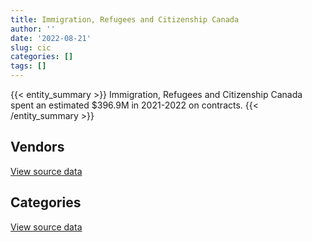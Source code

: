 ```yaml
---
title: Immigration, Refugees and Citizenship Canada
author: ''
date: '2022-08-21'
slug: cic
categories: []
tags: []
---
```


<script src="/rmarkdown-libs/htmlwidgets/htmlwidgets.js"></script>
<link href="/rmarkdown-libs/datatables-css/datatables-crosstalk.css" rel="stylesheet" />
<script src="/rmarkdown-libs/datatables-binding/datatables.js"></script>
<script src="/rmarkdown-libs/jquery/jquery-3.6.0.min.js"></script>
<link href="/rmarkdown-libs/dt-core-bootstrap/css/dataTables.bootstrap.min.css" rel="stylesheet" />
<link href="/rmarkdown-libs/dt-core-bootstrap/css/dataTables.bootstrap.extra.css" rel="stylesheet" />
<script src="/rmarkdown-libs/dt-core-bootstrap/js/jquery.dataTables.min.js"></script>
<script src="/rmarkdown-libs/dt-core-bootstrap/js/dataTables.bootstrap.min.js"></script>
<link href="/rmarkdown-libs/crosstalk/css/crosstalk.min.css" rel="stylesheet" />
<script src="/rmarkdown-libs/crosstalk/js/crosstalk.min.js"></script>
<script src="/rmarkdown-libs/htmlwidgets/htmlwidgets.js"></script>
<link href="/rmarkdown-libs/datatables-css/datatables-crosstalk.css" rel="stylesheet" />
<script src="/rmarkdown-libs/datatables-binding/datatables.js"></script>
<script src="/rmarkdown-libs/jquery/jquery-3.6.0.min.js"></script>
<link href="/rmarkdown-libs/dt-core-bootstrap/css/dataTables.bootstrap.min.css" rel="stylesheet" />
<link href="/rmarkdown-libs/dt-core-bootstrap/css/dataTables.bootstrap.extra.css" rel="stylesheet" />
<script src="/rmarkdown-libs/dt-core-bootstrap/js/jquery.dataTables.min.js"></script>
<script src="/rmarkdown-libs/dt-core-bootstrap/js/dataTables.bootstrap.min.js"></script>
<link href="/rmarkdown-libs/crosstalk/css/crosstalk.min.css" rel="stylesheet" />
<script src="/rmarkdown-libs/crosstalk/js/crosstalk.min.js"></script>

{{< entity_summary >}}
Immigration, Refugees and Citizenship Canada spent an estimated \$396.9M in 2021-2022 on contracts.
{{< /entity_summary >}}

## Vendors

<div id="htmlwidget-1" style="width:100%;height:auto;" class="datatables html-widget"></div>
<script type="application/json" data-for="htmlwidget-1">{"x":{"style":"bootstrap","filter":"none","vertical":false,"data":[["<a href=\"/vendors/1025178_randstad_interim/\">1025178 RANDSTAD INTERIM<\/a>","<a href=\"/vendors/73719_newfoundland_labrador/\">73719 NEWFOUNDLAND LABRADOR<\/a>","<a href=\"/vendors/9053_9776_quebec/\">9053 9776 QUEBEC<\/a>","<a href=\"/vendors/a_hundred_answers/\">A HUNDRED ANSWERS<\/a>","<a href=\"/vendors/acart_communications/\">ACART COMMUNICATIONS<\/a>","<a href=\"/vendors/accenture/\">ACCENTURE<\/a>","<a href=\"/vendors/action_personnel_of_ottawa_hull/\">ACTION PERSONNEL OF OTTAWA HULL<\/a>","<a href=\"/vendors/adga_group/\">ADGA GROUP<\/a>","<a href=\"/vendors/adobe/\">ADOBE<\/a>","<a href=\"/vendors/adrm_technology_consulting/\">ADRM TECHNOLOGY CONSULTING<\/a>","<a href=\"/vendors/advanced_business_interiors/\">ADVANCED BUSINESS INTERIORS<\/a>","<a href=\"/vendors/advanced_chippewa_technologies/\">ADVANCED CHIPPEWA TECHNOLOGIES<\/a>","<a href=\"/vendors/altis_human_resources/\">ALTIS HUMAN RESOURCES<\/a>","<a href=\"/vendors/aon_reed_stenhouse/\">AON REED STENHOUSE<\/a>","<a href=\"/vendors/applied_electonics/\">APPLIED ELECTONICS<\/a>","<a href=\"/vendors/artemp_personnel_services/\">ARTEMP PERSONNEL SERVICES<\/a>","<a href=\"/vendors/atco/\">ATCO<\/a>","<a href=\"/vendors/avi_spl_canada/\">AVI SPL CANADA<\/a>","<a href=\"/vendors/bdo_canada/\">BDO CANADA<\/a>","<a href=\"/vendors/ca/\">CA<\/a>","<a href=\"/vendors/cache_computer_consulting/\">CACHE COMPUTER CONSULTING<\/a>","<a href=\"/vendors/calian/\">CALIAN<\/a>","<a href=\"/vendors/canadian_bank_note_company/\">CANADIAN BANK NOTE COMPANY<\/a>","<a href=\"/vendors/canadian_bureau_for_international_education/\">CANADIAN BUREAU FOR INTERNATIONAL EDUCATION<\/a>","<a href=\"/vendors/canadian_corps_of_commissionaires/\">CANADIAN CORPS OF COMMISSIONAIRES<\/a>","<a href=\"/vendors/canadian_red_cross/\">CANADIAN RED CROSS<\/a>","<a href=\"/vendors/carahsoft_technology/\">CARAHSOFT TECHNOLOGY<\/a>","<a href=\"/vendors/carleton_university/\">CARLETON UNIVERSITY<\/a>","<a href=\"/vendors/cbci_telecom/\">CBCI TELECOM<\/a>","<a href=\"/vendors/cdw_canada/\">CDW CANADA<\/a>","<a href=\"/vendors/cedrom_sni/\">CEDROM SNI<\/a>","<a href=\"/vendors/cgi/\">CGI<\/a>","<a href=\"/vendors/charron_human_resources/\">CHARRON HUMAN RESOURCES<\/a>","<a href=\"/vendors/cision_canada/\">CISION CANADA<\/a>","<a href=\"/vendors/cistel_technology/\">CISTEL TECHNOLOGY<\/a>","<a href=\"/vendors/cnw_group/\">CNW GROUP<\/a>","<a href=\"/vendors/cofomo/\">COFOMO<\/a>","<a href=\"/vendors/colliers_project_leaders/\">COLLIERS PROJECT LEADERS<\/a>","<a href=\"/vendors/commvault_systems/\">COMMVAULT SYSTEMS<\/a>","<a href=\"/vendors/contract_community/\">CONTRACT COMMUNITY<\/a>","<a href=\"/vendors/convergint_technologies/\">CONVERGINT TECHNOLOGIES<\/a>","<a href=\"/vendors/coradix_technology_consulting/\">CORADIX TECHNOLOGY CONSULTING<\/a>","<a href=\"/vendors/cossette_communications/\">COSSETTE COMMUNICATIONS<\/a>","<a href=\"/vendors/csdc_systems/\">CSDC SYSTEMS<\/a>","<a href=\"/vendors/d_doyle_installations/\">D DOYLE INSTALLATIONS<\/a>","<a href=\"/vendors/dalian_enterprises/\">DALIAN ENTERPRISES<\/a>","<a href=\"/vendors/data_communications_management/\">DATA COMMUNICATIONS MANAGEMENT<\/a>","<a href=\"/vendors/deloitte_and_touche/\">DELOITTE AND TOUCHE<\/a>","<a href=\"/vendors/donna_cona/\">DONNA CONA<\/a>","<a href=\"/vendors/dynabook_canada/\">DYNABOOK CANADA<\/a>","<a href=\"/vendors/dynamic_personnel_consultants/\">DYNAMIC PERSONNEL CONSULTANTS<\/a>","<a href=\"/vendors/eberhard_von_huene_associates/\">EBERHARD VON HUENE ASSOCIATES<\/a>","<a href=\"/vendors/ebsco_canada/\">EBSCO CANADA<\/a>","<a href=\"/vendors/eclipsys_solutions/\">ECLIPSYS SOLUTIONS<\/a>","<a href=\"/vendors/ecole_de_langues_abce/\">ECOLE DE LANGUES ABCE<\/a>","<a href=\"/vendors/ekos_research_associates/\">EKOS RESEARCH ASSOCIATES<\/a>","<a href=\"/vendors/environics_research_group/\">ENVIRONICS RESEARCH GROUP<\/a>","<a href=\"/vendors/ernst_young/\">ERNST YOUNG<\/a>","<a href=\"/vendors/esri/\">ESRI<\/a>","<a href=\"/vendors/excel_human_resources/\">EXCEL HUMAN RESOURCES<\/a>","<a href=\"/vendors/fast_forward_french/\">FAST FORWARD FRENCH<\/a>","<a href=\"/vendors/fmc_professionals/\">FMC PROFESSIONALS<\/a>","<a href=\"/vendors/forrester_research/\">FORRESTER RESEARCH<\/a>","<a href=\"/vendors/fujitsu/\">FUJITSU<\/a>","<a href=\"/vendors/garda_security_group/\">GARDA SECURITY GROUP<\/a>","<a href=\"/vendors/gartner/\">GARTNER<\/a>","<a href=\"/vendors/gilmore_reproductions/\">GILMORE REPRODUCTIONS<\/a>","<a href=\"/vendors/global_knowledge/\">GLOBAL KNOWLEDGE<\/a>","<a href=\"/vendors/global_upholstery/\">GLOBAL UPHOLSTERY<\/a>","<a href=\"/vendors/goss_gilroy/\">GOSS GILROY<\/a>","<a href=\"/vendors/grand_toy/\">GRAND TOY<\/a>","<a href=\"/vendors/graybridge_international_consulting/\">GRAYBRIDGE INTERNATIONAL CONSULTING<\/a>","<a href=\"/vendors/haworth/\">HAWORTH<\/a>","<a href=\"/vendors/hypertec/\">HYPERTEC<\/a>","<a href=\"/vendors/ibiska_telecom/\">IBISKA TELECOM<\/a>","<a href=\"/vendors/ibm_canada/\">IBM CANADA<\/a>","<a href=\"/vendors/info_tech_research_group/\">INFO TECH RESEARCH GROUP<\/a>","<a href=\"/vendors/insa/\">INSA<\/a>","<a href=\"/vendors/ipsos/\">IPSOS<\/a>","<a href=\"/vendors/iron_mountain/\">IRON MOUNTAIN<\/a>","<a href=\"/vendors/itex/\">ITEX<\/a>","<a href=\"/vendors/l3harris/\">L3HARRIS<\/a>","<a href=\"/vendors/like_10/\">LIKE 10<\/a>","<a href=\"/vendors/lowe_martin_company/\">LOWE MARTIN COMPANY<\/a>","<a href=\"/vendors/lro_staffing/\">LRO STAFFING<\/a>","<a href=\"/vendors/lumina_it/\">LUMINA IT<\/a>","<a href=\"/vendors/makwa_resourcing/\">MAKWA RESOURCING<\/a>","<a href=\"/vendors/maplesoft_consulting/\">MAPLESOFT CONSULTING<\/a>","<a href=\"/vendors/mckinsey_and_company/\">MCKINSEY AND COMPANY<\/a>","<a href=\"/vendors/mdos_consulting/\">MDOS CONSULTING<\/a>","<a href=\"/vendors/medavie/\">MEDAVIE<\/a>","<a href=\"/vendors/media_q/\">MEDIA Q<\/a>","<a href=\"/vendors/megalexis_communications/\">MEGALEXIS COMMUNICATIONS<\/a>","<a href=\"/vendors/microsoft_canada/\">MICROSOFT CANADA<\/a>","<a href=\"/vendors/mindwire_systems/\">MINDWIRE SYSTEMS<\/a>","<a href=\"/vendors/mishkumi_technologies/\">MISHKUMI TECHNOLOGIES<\/a>","<a href=\"/vendors/mitsubishi_motor_sales/\">MITSUBISHI MOTOR SALES<\/a>","<a href=\"/vendors/modis_canada/\">MODIS CANADA<\/a>","<a href=\"/vendors/moore_canada/\">MOORE CANADA<\/a>","<a href=\"/vendors/mwco/\">MWCO<\/a>","<a href=\"/vendors/national_arts_centre/\">NATIONAL ARTS CENTRE<\/a>","<a href=\"/vendors/nations_translation_group/\">NATIONS TRANSLATION GROUP<\/a>","<a href=\"/vendors/nattiq/\">NATTIQ<\/a>","<a href=\"/vendors/nav_canada/\">NAV CANADA<\/a>","<a href=\"/vendors/neptune_security_services/\">NEPTUNE SECURITY SERVICES<\/a>","<a href=\"/vendors/nimble_information_strategies/\">NIMBLE INFORMATION STRATEGIES<\/a>","<a href=\"/vendors/nisha_techonologies/\">NISHA TECHONOLOGIES<\/a>","<a href=\"/vendors/nitam_solutions/\">NITAM SOLUTIONS<\/a>","<a href=\"/vendors/nova_networks/\">NOVA NETWORKS<\/a>","<a href=\"/vendors/nua_office/\">NUA OFFICE<\/a>","<a href=\"/vendors/ogilvy_montreal/\">OGILVY MONTREAL<\/a>","<a href=\"/vendors/opentext/\">OPENTEXT<\/a>","<a href=\"/vendors/oracle_canada/\">ORACLE CANADA<\/a>","<a href=\"/vendors/oxford_economics_usa/\">OXFORD ECONOMICS USA<\/a>","<a href=\"/vendors/paladin_group/\">PALADIN GROUP<\/a>","<a href=\"/vendors/panasonic/\">PANASONIC<\/a>","<a href=\"/vendors/pattison_sign_group/\">PATTISON SIGN GROUP<\/a>","<a href=\"/vendors/pitney_bowes/\">PITNEY BOWES<\/a>","<a href=\"/vendors/pleiad_canada/\">PLEIAD CANADA<\/a>","<a href=\"/vendors/portage_personnel/\">PORTAGE PERSONNEL<\/a>","<a href=\"/vendors/pra/\">PRA<\/a>","<a href=\"/vendors/pricewaterhouse_coopers/\">PRICEWATERHOUSE COOPERS<\/a>","<a href=\"/vendors/printers_plus/\">PRINTERS PLUS<\/a>","<a href=\"/vendors/procom_consultants/\">PROCOM CONSULTANTS<\/a>","<a href=\"/vendors/prosci_canada/\">PROSCI CANADA<\/a>","<a href=\"/vendors/purespirit_solutions/\">PURESPIRIT SOLUTIONS<\/a>","<a href=\"/vendors/qmr/\">QMR<\/a>","<a href=\"/vendors/quintet_consulting/\">QUINTET CONSULTING<\/a>","<a href=\"/vendors/randstad/\">RANDSTAD<\/a>","<a href=\"/vendors/rapiscan_systems/\">RAPISCAN SYSTEMS<\/a>","<a href=\"/vendors/rhea/\">RHEA<\/a>","<a href=\"/vendors/sap/\">SAP<\/a>","<a href=\"/vendors/sas_institute/\">SAS INSTITUTE<\/a>","<a href=\"/vendors/scalar_decisions/\">SCALAR DECISIONS<\/a>","<a href=\"/vendors/shi_canada/\">SHI CANADA<\/a>","<a href=\"/vendors/si_systems/\">SI SYSTEMS<\/a>","<a href=\"/vendors/softchoice/\">SOFTCHOICE<\/a>","<a href=\"/vendors/softsim_technologies/\">SOFTSIM TECHNOLOGIES<\/a>","<a href=\"/vendors/solotech/\">SOLOTECH<\/a>","<a href=\"/vendors/st_john_ambulance/\">ST JOHN AMBULANCE<\/a>","<a href=\"/vendors/st_joseph_print_group/\">ST JOSEPH PRINT GROUP<\/a>","<a href=\"/vendors/stantec/\">STANTEC<\/a>","<a href=\"/vendors/super_channel_international/\">SUPER CHANNEL INTERNATIONAL<\/a>","<a href=\"/vendors/supremex/\">SUPREMEX<\/a>","<a href=\"/vendors/systematix_solutions/\">SYSTEMATIX SOLUTIONS<\/a>","<a href=\"/vendors/systemscope/\">SYSTEMSCOPE<\/a>","<a href=\"/vendors/teknion/\">TEKNION<\/a>","<a href=\"/vendors/telus_canada/\">TELUS CANADA<\/a>","<a href=\"/vendors/the_aim_group/\">THE AIM GROUP<\/a>","<a href=\"/vendors/the_halifax_group/\">THE HALIFAX GROUP<\/a>","<a href=\"/vendors/the_right_door_consulting/\">THE RIGHT DOOR CONSULTING<\/a>","<a href=\"/vendors/thomas_schmidt/\">THOMAS SCHMIDT<\/a>","<a href=\"/vendors/tiree/\">TIREE<\/a>","<a href=\"/vendors/toshiba_canada/\">TOSHIBA CANADA<\/a>","<a href=\"/vendors/totem_offisource/\">TOTEM OFFISOURCE<\/a>","<a href=\"/vendors/toyota/\">TOYOTA<\/a>","<a href=\"/vendors/tpg_technology_consultants/\">TPG TECHNOLOGY CONSULTANTS<\/a>","<a href=\"/vendors/trm_technologies/\">TRM TECHNOLOGIES<\/a>","<a href=\"/vendors/tt_visa_services/\">TT VISA SERVICES<\/a>","<a href=\"/vendors/university_of_alberta/\">UNIVERSITY OF ALBERTA<\/a>","<a href=\"/vendors/university_of_ottawa/\">UNIVERSITY OF OTTAWA<\/a>","<a href=\"/vendors/university_of_toronto/\">UNIVERSITY OF TORONTO<\/a>","<a href=\"/vendors/veritaaq_technology_house/\">VERITAAQ TECHNOLOGY HOUSE<\/a>","<a href=\"/vendors/vfs_global/\">VFS GLOBAL<\/a>","<a href=\"/vendors/visa_services/\">VISA SERVICES<\/a>","<a href=\"/vendors/vmware/\">VMWARE<\/a>","<a href=\"/vendors/wolters_kluwer/\">WOLTERS KLUWER<\/a>","<a href=\"/vendors/worldreach_software/\">WORLDREACH SOFTWARE<\/a>","<a href=\"/vendors/xerox/\">XEROX<\/a>","<a href=\"/vendors/xpera_risk_mitigation_investigation/\">XPERA RISK MITIGATION INVESTIGATION<\/a>","<a href=\"/vendors/zernam_enterprise/\">ZERNAM ENTERPRISE<\/a>","<a href=\"/vendors/zycom/\">ZYCOM<\/a>"],[1647325.89,1246539.59,null,14199.26,null,null,null,59158.92,null,1238981.99,720284.18,1546416.78,35200.11,3648.48,217390.01,null,5926.04,8182.04,176619,null,111452.99,1469608.02,40109155.91,26669.7,5140784.88,4995000,1074.8,null,347118.09,null,26278.91,3744431.72,null,27255.44,155219.4,24965.79,784911.11,39103.57,187596.18,9465.58,null,3093702.48,2550378,122827.12,null,2242410.95,240512.28,121541.12,null,null,82783.8,50522.35,49992.08,24460.51,134424.45,15760.94,10565.13,null,85317.4,2681026.36,0,null,165786.84,5867593.41,null,4096161.19,507223.67,null,67152.52,24690.31,null,377079.61,null,128169.86,568807.08,992534.88,null,null,null,473696.12,86439.79,null,null,146095.83,null,264005.02,1072646.42,4307367.92,1869134.55,null,5449607.46,56500,null,1851444.82,11498765.11,544471.72,null,7028487.73,null,119342.89,41033.39,null,null,14999999,null,25933.74,549985.54,124677.71,null,null,null,72169.24,9764199.71,null,261690.83,25316.34,null,94852.51,null,37227.88,null,672773.62,71017.11,489653.18,null,195015.92,null,null,7731583.79,22616.43,null,1360581.29,700563.69,50795.54,null,972784.02,58048.74,null,21930.47,null,221.5,82811.97,25419.03,23249.75,137340.69,null,500342.9,25511.86,190550.87,null,null,null,210649.19,386347.14,null,62445.52,337005.11,427157.37,1865664.31,null,null,null,11862841.45,58153906.19,2852146.98,null,17098.05,300518.83,190723.38,null,52277.09,1110.14],[810248.4,null,49974.98,null,null,null,null,363616.03,null,3293640.16,211452.67,1187384.32,17660.16,10351.52,139022.32,null,36351.2,53928.55,107293.5,null,146599.95,480582.93,107954473.66,16453,6438803.2,null,403393.23,null,897626.83,42950.1,23599.22,2920854.18,null,27330.11,234534.81,25034.19,1004466.67,null,1191.41,null,24649.72,2980113.78,2336412.46,233984.34,34175.61,2000187.5,260601.62,10999.47,298728.1,null,90296.01,105300.11,21994.44,34950.71,94380.82,null,175730.35,57143.28,68442.83,1021510.15,null,106267.18,null,5694824.1,null,3181746.22,679113.3,null,44179.91,54251.49,36813.3,256317.28,6979.08,777074.16,423838.91,444519.56,null,null,63342.31,463028.4,16404.55,null,2608.45,145916.5,260072.79,357069.92,1029792.91,3518627.59,8584335.78,null,5464537.89,56500,null,2536654.14,13303288.84,4465990.09,null,8835911.29,null,19496.61,null,null,null,null,null,62088.22,492082.6,293415.14,null,null,57470.92,17018.5,11221558.91,null,236959.62,16428.69,null,60324.17,3157.92,184127.1,12014.92,995404.76,null,716189.56,44460.84,2603904.02,null,120310.06,9306908.89,7559.47,34323.75,198788.7,78709.28,6261.58,null,1076100.11,43064.18,null,null,null,null,null,4317.75,17328.55,null,null,133182.84,null,30215.03,44056.22,4810.89,null,81704.6,null,null,70630.84,36149.43,228296.46,1870775.72,14000,null,null,12834905.67,49746645.3,2859961.08,null,null,null,182487.15,null,10715.07,24284.35],[654805.35,null,6447254.21,null,284986,7057795.55,460795.66,397224.81,39522.79,5085518.86,172918.97,1106617.36,null,null,18046.19,9193.59,29485.57,null,74530.11,null,166237.39,null,115427635.27,20000,11357806.76,10731.86,27773.95,54240,123354.29,247123.26,null,2459350.59,8833.45,null,null,26130,1093252.22,null,25987.53,null,64265.34,3789684.18,2497855.59,99965.14,null,1925199.06,259889.59,6854340.91,297911.9,2503294.34,23343.57,null,30439.88,65222.4,16031.8,null,116858.36,81220.82,46390.83,877009.15,null,null,35645.4,5679264.47,null,3499296.77,677257.8,13790.52,28574.35,39790.12,359616.46,251128.06,30161.03,656071.33,563944.42,2278970.76,null,9844.33,246853.45,1338394.81,14677.53,null,27608.06,11493.09,106758.27,279428.5,1056219.98,2620856.59,9858451.63,7052.58,7067559.96,56500,null,2868103.21,13792125.57,null,null,8488813.4,10212.49,null,null,null,11201.24,null,null,61918.58,287083.99,305061.23,null,83182.63,912.24,null,6808133.01,null,61856.96,null,45207.13,50933.41,20320.26,183624.02,67468.42,550364.16,22148,631015.25,139762.46,877145.16,105047.86,102613.44,6654668.65,null,null,1227675.95,556244.56,6244.47,1771.21,4005525.23,173830.72,null,null,4170556.78,null,null,null,30109.61,null,98253.5,364142.39,55922.64,132873.32,263615.1,17122.41,112322,null,null,24975.24,null,454310.29,270193.92,1865664.31,null,null,17566.19,13877842.52,37480992.3,2852146.98,10075.82,null,null,86583.16,null,null,null],[1494797.6,null,20608212.85,null,null,13305034.72,2478925.84,503654.31,8040.91,7636592.87,210502.59,1450115.72,22445.26,null,22495.43,86682.39,29485.57,null,138865.68,767.68,165022.97,91455.28,118509841.94,null,15756500.53,92220.56,1320777.62,null,null,635143.44,null,2336757.07,58471.55,null,null,26130,null,null,null,null,null,3838575.59,1108701.76,null,null,1549241.19,223050.88,13427872.21,6632.61,3984683.73,15619.27,null,62573.02,71214.38,105507.89,null,221100.93,null,152271.06,1099366.71,12672,null,11494.35,544587,678924.56,4345940.27,677257.8,12317,null,21474.77,26534.72,195655.26,null,14690,548666.08,2800455.47,61937.16,40035.15,106643.36,3691200.72,14677.53,25076.33,23645.75,6442.06,72456.29,692010.41,1061934.01,4185021.75,7427600.54,91935.42,6556563.27,56500,4705.75,3043708.18,13579535.85,null,41449.8,10488776.96,null,null,null,25567.29,19522.56,null,2000000,61918.58,null,48745.26,19172.47,313359.23,null,null,7265480.52,5851.23,null,null,null,45569.4,35999.38,175322.83,67468.42,1359010.68,30577.8,112395.88,390437.6,null,327740.27,83530.53,9280927.38,null,39996.35,261014.55,null,6244.47,10674.68,11491497.5,null,78848.58,null,4517071.88,null,null,null,54836.64,null,99993.7,296584.44,119587.71,968499.68,235210.89,25425,189840,null,null,null,null,543144.38,375365.14,1865664.31,null,11865,1587.31,18328798.15,37480992.3,2852146.98,18640.27,810.05,null,null,8832069.7,null,null]],"container":"<table class=\"table table-striped table-hover row-border order-column display\">\n  <thead>\n    <tr>\n      <th>Vendor<\/th>\n      <th>2018-2019<\/th>\n      <th>2019-2020<\/th>\n      <th>2020-2021<\/th>\n      <th>2021-2022<\/th>\n    <\/tr>\n  <\/thead>\n<\/table>","options":{"order":[[4,"desc"]],"pageLength":10,"autoWidth":true,"columnDefs":[{"targets":1,"render":"function(data, type, row, meta) {\n    return type !== 'display' ? data : DTWidget.formatCurrency(data, \"$\", 2, 3, \",\", \".\", true, null);\n  }"},{"targets":2,"render":"function(data, type, row, meta) {\n    return type !== 'display' ? data : DTWidget.formatCurrency(data, \"$\", 2, 3, \",\", \".\", true, null);\n  }"},{"targets":3,"render":"function(data, type, row, meta) {\n    return type !== 'display' ? data : DTWidget.formatCurrency(data, \"$\", 2, 3, \",\", \".\", true, null);\n  }"},{"targets":4,"render":"function(data, type, row, meta) {\n    return type !== 'display' ? data : DTWidget.formatCurrency(data, \"$\", 2, 3, \",\", \".\", true, null);\n  }"},{"width":"16%","targets":[1,2,3,4]},{"className":"dt-right","targets":[1,2,3,4]}],"orderClasses":false}},"evals":["options.columnDefs.0.render","options.columnDefs.1.render","options.columnDefs.2.render","options.columnDefs.3.render"],"jsHooks":[]}</script>
<p class="text-right">
<a href="https://github.com/GoC-Spending/contracts-data/tree/main/data/out/departments/cic/summary_by_fiscal_year_by_vendor.csv" class="source-data-link btn btn-link">View source data</a>
</p>

## Categories

<div id="htmlwidget-2" style="width:100%;height:auto;" class="datatables html-widget"></div>
<script type="application/json" data-for="htmlwidget-2">{"x":{"style":"bootstrap","filter":"none","vertical":false,"data":[["<a href=\"/categories/1_facilities_and_construction/\">Facilities and construction<\/a>","<a href=\"/categories/10_office_management/\">Office management<\/a>","<a href=\"/categories/2_professional_services/\">Professional services<\/a>","<a href=\"/categories/3_information_technology/\">Information technology<\/a>","<a href=\"/categories/4_medical/\">Medical<\/a>","<a href=\"/categories/5_transportation_and_logistics/\">Transportation and logistics<\/a>","<a href=\"/categories/6_industrial_products_and_services/\">Industrial products and services<\/a>","<a href=\"/categories/7_travel/\">Travel<\/a>","<a href=\"/categories/8_security_and_protection/\">Security and protection<\/a>","<a href=\"/categories/9_human_capital/\">Human capital<\/a>"],[68990.89,44357446.17,108449727.46,88356432.52,5449607.46,269789.76,481399.94,3648.48,5326228.13,1494530.78],[67681.44,111681578.55,81159059.44,97097386.45,5464537.89,271757.06,671401.29,19932.77,6438803.2,1773910.01],[41350.57,119204190.18,84128996.68,105271457.92,7067559.96,193405.5,1451120.15,337339.17,11402371.5,2046013.56],[62706.44,122727137.03,111422969.06,133122336.16,7019815.84,197662.35,337000.54,469012.53,18765752.93,2734048.85]],"container":"<table class=\"table table-striped table-hover row-border order-column display\">\n  <thead>\n    <tr>\n      <th>Category<\/th>\n      <th>2018-2019<\/th>\n      <th>2019-2020<\/th>\n      <th>2020-2021<\/th>\n      <th>2021-2022<\/th>\n    <\/tr>\n  <\/thead>\n<\/table>","options":{"order":[[4,"desc"]],"dom":"t","pageLength":30,"autoWidth":true,"columnDefs":[{"targets":1,"render":"function(data, type, row, meta) {\n    return type !== 'display' ? data : DTWidget.formatCurrency(data, \"$\", 2, 3, \",\", \".\", true, null);\n  }"},{"targets":2,"render":"function(data, type, row, meta) {\n    return type !== 'display' ? data : DTWidget.formatCurrency(data, \"$\", 2, 3, \",\", \".\", true, null);\n  }"},{"targets":3,"render":"function(data, type, row, meta) {\n    return type !== 'display' ? data : DTWidget.formatCurrency(data, \"$\", 2, 3, \",\", \".\", true, null);\n  }"},{"targets":4,"render":"function(data, type, row, meta) {\n    return type !== 'display' ? data : DTWidget.formatCurrency(data, \"$\", 2, 3, \",\", \".\", true, null);\n  }"},{"width":"16%","targets":[1,2,3,4]},{"className":"dt-right","targets":[1,2,3,4]}],"orderClasses":false,"lengthMenu":[10,25,30,50,100]}},"evals":["options.columnDefs.0.render","options.columnDefs.1.render","options.columnDefs.2.render","options.columnDefs.3.render"],"jsHooks":[]}</script>
<p class="text-right">
<a href="https://github.com/GoC-Spending/contracts-data/tree/main/data/out/departments/cic/summary_by_fiscal_year_by_category.csv" class="source-data-link btn btn-link">View source data</a>
</p>
